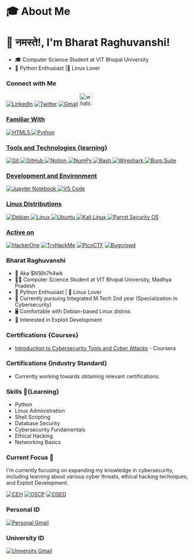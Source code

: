 # :mortar_board: About Me
# 🙏 नमस्ते!, I'm Bharat Raghuvanshi!

- :mortar_board: Computer Science Student at VIT Bhopal University
- :rocket: Python Enthusiast |🐧 Linux Lover


### Connect with Me

[![LinkedIn](https://img.shields.io/badge/linkedin-%230077B5.svg?style=for-the-badge&logo=linkedin&logoColor=white)](https://www.linkedin.com/in/bharat-raghuvanshi-a139a4222/)
[![Twitter](https://img.shields.io/badge/Twitter-%231DA1F2.svg?style=for-the-badge&logo=Twitter&logoColor=white)](https://twitter.com/iambsr07)
[![Gmail](https://img.shields.io/badge/Gmail-D14836?style=for-the-badge&logo=gmail&logoColor=white)](mailto:bharatsingh070781@gmail.com)
<a href="https://wa.me/+918887748365?text=Hi i want to contact" target="_blank">
    <img src="https://img.shields.io/static/v1?message=Whatsapp&logo=whatsapp&label=&color=25D366&logoColor=white&labelColor=&style=for-the-badge" height="35" alt="whatsapp logo"  />


### Familiar With

![HTML5](https://img.shields.io/badge/HTML5-%23E34F26.svg?style=for-the-badge&logo=html5&logoColor=white)
![Python](https://img.shields.io/badge/Python-3670A0?style=for-the-badge&logo=python&logoColor=ffdd54)


### Tools and Technologies {learning}


![Git](https://camo.githubusercontent.com/ec0d32e85caf4723d5182a75338c89f85a2c3679aed0c46c9ee9fd1c8dc2a316/68747470733a2f2f696d672e736869656c64732e696f2f62616467652f6769742d2532334630353033332e7376673f7374796c653d666f722d7468652d6261646765266c6f676f3d676974266c6f676f436f6c6f723d7768697465)
![GitHub](https://camo.githubusercontent.com/f6d50128cb007f85916b7a899da5d94f654dce35a37331c8d28573aef46f4274/68747470733a2f2f696d672e736869656c64732e696f2f62616467652f6769746875622d2532333132313031312e7376673f7374796c653d666f722d7468652d6261646765266c6f676f3d676974687562266c6f676f436f6c6f723d7768697465)
![Notion](https://img.shields.io/badge/Notion-%23000000.svg?style=for-the-badge&logo=notion&logoColor=white)
![NumPy](https://img.shields.io/badge/NumPy-%23013243.svg?style=for-the-badge&logo=numpy&logoColor=white)
![Bash](https://img.shields.io/badge/Bash-4EAA25?style=for-the-badge&logo=gnubash&logoColor=white)
![Wireshark](https://img.shields.io/badge/Wireshark-1679A7?style=for-the-badge&logo=wireshark&logoColor=white)
![Burp Suite](https://img.shields.io/badge/Burp%20Suite-FF6347?style=for-the-badge&logo=burp%20suite&logoColor=white)

### Development and Environment

![Jupyter Notebook](https://camo.githubusercontent.com/75251632e9c74475dfb9c8a4f17b34792226384fe87ff456cb8603b4e94a15bf/68747470733a2f2f696d672e736869656c64732e696f2f62616467652f4a7570797465722d4633373632362e7376673f267374796c653d666f722d7468652d6261646765266c6f676f3d4a757079746572266c6f676f436f6c6f723d7768697465)
![VS Code](https://camo.githubusercontent.com/d8d68d0ff3e31f17649ff3a86c30f95f90578a16c55e2cc34f09566a9083d0b7/68747470733a2f2f696d672e736869656c64732e696f2f62616467652f56697375616c53747564696f436f64652d3030373864372e7376673f7374796c653d666f722d7468652d6261646765266c6f676f3d76697375616c2d73747564696f2d636f6465266c6f676f436f6c6f723d7768697465)


### Linux Distributions


![Debian](https://camo.githubusercontent.com/94c5a32b53c1771bd1a163fe0523aee22b624e1d613ec984e52686cda1cdb2bd/68747470733a2f2f696d672e736869656c64732e696f2f62616467652f44656269616e2d4437304135333f7374796c653d666f722d7468652d6261646765266c6f676f3d64656269616e266c6f676f436f6c6f723d7768697465)
![Linux](https://camo.githubusercontent.com/878e15b4f7576e844856dc60d855ba0587d3d2bc56211fbe69734ebccb13b068/68747470733a2f2f696d672e736869656c64732e696f2f62616467652f4c696e75782d4643433632343f7374796c653d666f722d7468652d6261646765266c6f676f3d6c696e7578266c6f676f436f6c6f723d626c61636b)
![Ubuntu](https://camo.githubusercontent.com/d6de31463470dd4540e7ece7849e6d38d423825f113ea4ae639f4dcfd0392d82/68747470733a2f2f696d672e736869656c64732e696f2f62616467652f5562756e74752d4539353432303f7374796c653d666f722d7468652d6261646765266c6f676f3d7562756e7475266c6f676f436f6c6f723d7768697465)
![Kali Linux](https://img.shields.io/badge/Kali%20Linux-557C94?style=for-the-badge&logo=kali-linux&logoColor=white)
![Parrot Security OS](https://img.shields.io/badge/Parrot-33aacc?style=for-the-badge&logo=parrot-security&logoColor=white)

### Active on

[![HackerOne](https://img.shields.io/badge/HackerOne-%23000000.svg?style=for-the-badge&logo=HackerOne&logoColor=00FF00)](https://www.hackerone.com/n16h7h4wk_07)
[![TryHackMe](https://img.shields.io/badge/TryHackMe-%23000000.svg?style=for-the-badge&logo=TryHackMe&logoColor=00FF00)](https://www.tryhackme.com)
[![PicoCTF](https://img.shields.io/badge/PicoCTF-%23000000.svg?style=for-the-badge&logo=PicoCTF&logoColor=00FF00)](https://picoctf.com)
[![Bugcrowd](https://img.shields.io/badge/Bugcrowd-%23000000.svg?style=for-the-badge&logo=Bugcrowd&logoColor=00FF00)](https://www.bugcrowd.com)

### **Bharat Raghuvanshi**

- 🚀 Aka $N16h7h4wk
- 👨‍🎓 Computer Science Student at VIT Bhopal University, Madhya Pradesh
- 🐍 Python Enthusiast | 🐧 Linux Lover
- 📍 Currently pursuing Integrated M.Tech 2nd year (Specialization in Cybersecurity)
- 🖥️ Comfortable with Debian-based Linux distros
- 🎯 Interested in Exploit Development

### Certifications {Courses}
- [Introduction to Cybersecurity Tools and Cyber Attacks](https://coursera.org/share/b5a8049100bff25529ab13e67f83affd) - Coursera
  
### Certifications {Industry Standard}
- Currently working towards obtaining relevant certifications.
  
### Skills 🚀{Learning}
- Python
- Linux Administration
- Shell Scripting
- Database Security
- Cybersecurity Fundamentals
- Ethical Hacking
- Networking Basics

### Current Focus 🎯
I'm currently focusing on expanding my knowledge in cybersecurity, including learning about various cyber threats, ethical hacking techniques, and Exploit Development.

[![CEH](https://img.shields.io/badge/CEH-%23000000.svg?style=for-the-badge&logo=CEH&logoColor=00FF00&A7C7E7=00FF00)](https://www.eccouncil.org/programs/certified-ethical-hacker-ceh/)
[![OSCP](https://img.shields.io/badge/OSCP-%23000000.svg?style=for-the-badge&logo=Offensive%20Security&logoColor=00FF00&A7C7E7=00FF00)](https://www.offensive-security.com)
[![OSED](https://img.shields.io/badge/OSED-%23000000.svg?style=for-the-badge&logo=OSED&logoColor=00FF00&A7C7E7=00FF00)](https://www.offsec.com/courses/exp-301/)

### Personal ID

[![Personal Gmail](https://img.shields.io/badge/Gmail-D14836?style=for-the-badge&logo=gmail&logoColor=white)](mailto:bharatsingh070781@gmail.com)

### University ID

[![University Gmail](https://img.shields.io/badge/Gmail-D14836?style=for-the-badge&logo=gmail&logoColor=white)](mailto:bharatraghuvanshi2022@vitbhopal.ac.in)
